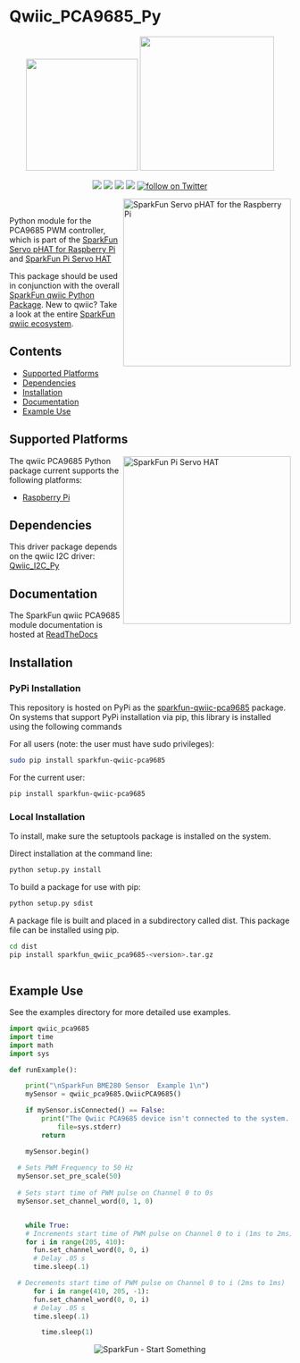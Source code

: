 Qwiic_PCA9685_Py
==============

<p align="center">
   <img src="https://cdn.sparkfun.com/assets/custom_pages/2/7/2/qwiic-logo-registered.jpg"  width=200>  
   <img src="https://www.python.org/static/community_logos/python-logo-master-v3-TM.png"  width=240>   
</p>
<p align="center">
	<a href="https://pypi.org/project/sparkfun-qwiic-pca9685/" alt="Package">
		<img src="https://img.shields.io/pypi/pyversions/sparkfun_qwiic_pca9685.svg" /></a>
	<a href="https://github.com/sparkfun/Qwiic_PCA9685_Py/issues" alt="Issues">
		<img src="https://img.shields.io/github/issues/sparkfun/Qwiic_PCA9685_Py.svg" /></a>
	<a href="https://qwiic-pca9685-py.readthedocs.io/en/latest/?" alt="Documentation">
		<img src="https://readthedocs.org/projects/qwiic-pca9685-py/badge/?version=latest&style=flat" /></a>
	<a href="https://github.com/sparkfun/Qwiic_PCA9685_Py/blob/master/LICENSE" alt="License">
		<img src="https://img.shields.io/badge/license-MIT-blue.svg" /></a>
	<a href="https://twitter.com/intent/follow?screen_name=sparkfun">
        	<img src="https://img.shields.io/twitter/follow/sparkfun.svg?style=social&logo=twitter"
           	 alt="follow on Twitter"></a>
	
</p>

<img src="https://cdn.sparkfun.com/assets/parts/1/3/8/2/7/15316-SparkFun_Servo_pHAT_for_Raspberry_Pi-01b.jpg"  align="right" width=300 alt="SparkFun Servo pHAT for the Raspberry Pi"><br>

Python module for the PCA9685 PWM controller, which is part of the [SparkFun Servo pHAT for Raspberry Pi](https://www.sparkfun.com/products/15316) and [SparkFun Pi Servo HAT](https://www.sparkfun.com/products/14328)

This package should be used in conjunction with the overall [SparkFun qwiic Python Package](https://github.com/sparkfun/Qwiic_Py). New to qwiic? Take a look at the entire [SparkFun qwiic ecosystem](https://www.sparkfun.com/qwiic).

## Contents
* [Supported Platforms](#supported-platforms)
* [Dependencies](#dependencies)
* [Installation](#installation)
* [Documentation](#documentation)
* [Example Use](#example-use)

Supported Platforms
--------------------
<img src="https://cdn.sparkfun.com/assets/parts/1/2/3/0/2/14328-01.jpg"  align="right" width=300 alt="SparkFun Pi Servo HAT">

The qwiic PCA9685 Python package current supports the following platforms:
* [Raspberry Pi](https://www.sparkfun.com/search/results?term=raspberry+pi)
<!-- Platforms to be tested
* [NVidia Jetson Nano](https://www.sparkfun.com/products/15297)
* [Google Coral Development Board](https://www.sparkfun.com/products/15318)
-->

Dependencies 
---------------
This driver package depends on the qwiic I2C driver: 
[Qwiic_I2C_Py](https://github.com/sparkfun/Qwiic_I2C_Py)

Documentation
-------------
The SparkFun qwiic PCA9685 module documentation is hosted at [ReadTheDocs](https://qwiic-pca9685-py.readthedocs.io/en/latest/?)

Installation
-------------

### PyPi Installation
This repository is hosted on PyPi as the [sparkfun-qwiic-pca9685](https://pypi.org/project/sparkfun-qwiic-pca9685/) package. On systems that support PyPi installation via pip, this library is installed using the following commands

For all users (note: the user must have sudo privileges):
```sh
sudo pip install sparkfun-qwiic-pca9685
```
For the current user:

```sh
pip install sparkfun-qwiic-pca9685
```

### Local Installation
To install, make sure the setuptools package is installed on the system.

Direct installation at the command line:
```sh
python setup.py install
```

To build a package for use with pip:
```sh
python setup.py sdist
 ```
A package file is built and placed in a subdirectory called dist. This package file can be installed using pip.
```sh
cd dist
pip install sparkfun_qwiic_pca9685-<version>.tar.gz
  
```
Example Use
 ---------------
See the examples directory for more detailed use examples.

```python
import qwiic_pca9685
import time
import math
import sys

def runExample():

	print("\nSparkFun BME280 Sensor  Example 1\n")
	mySensor = qwiic_pca9685.QwiicPCA9685()

	if mySensor.isConnected() == False:
		print("The Qwiic PCA9685 device isn't connected to the system. Please check your connection", \
			file=sys.stderr)
		return

	mySensor.begin()
  
  # Sets PWM Frequency to 50 Hz
  mySensor.set_pre_scale(50)
  
  # Sets start time of PWM pulse on Channel 0 to 0s
  mySensor.set_channel_word(0, 1, 0)


	while True:
    # Increments start time of PWM pulse on Channel 0 to i (1ms to 2ms)
    for i in range(205, 410):
      fun.set_channel_word(0, 0, i)
      # Delay .05 s
      time.sleep(.1)

  # Decrements start time of PWM pulse on Channel 0 to i (2ms to 1ms)
	  for i in range(410, 205, -1):
      fun.set_channel_word(0, 0, i)
      # Delay .05 s
      time.sleep(.1)

		time.sleep(1)
```
<p align="center">
<img src="https://cdn.sparkfun.com/assets/custom_pages/3/3/4/dark-logo-red-flame.png" alt="SparkFun - Start Something">
</p>

